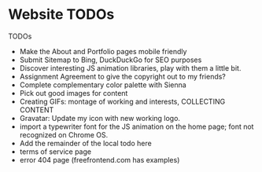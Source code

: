 # Website TODOs

TODOs
- Make the About and Portfolio pages mobile friendly
- Submit Sitemap to Bing, DuckDuckGo for SEO purposes
- Discover interesting JS animation libraries, play with them a little bit.
- Assignment Agreement to give the copyright out to my friends?
- Complete complementary color palette with Sienna
- Pick out good images for content
- Creating GIFs: montage of working and interests, COLLECTING CONTENT
- Gravatar: Update my icon with new working logo.
- import a typewriter font for the JS animation on the home page; font not recognized on Chrome OS.
- Add the remainder of the local todo here
- terms of service page
- error 404 page (freefrontend.com has examples)
